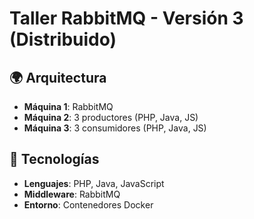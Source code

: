 # Taller RabbitMQ - Versión 3 (Distribuido)

## 🌍 Arquitectura  
- **Máquina 1**: RabbitMQ  
- **Máquina 2**: 3 productores (PHP, Java, JS)  
- **Máquina 3**: 3 consumidores (PHP, Java, JS)

## 🔧 Tecnologías  
- **Lenguajes**: PHP, Java, JavaScript  
- **Middleware**: RabbitMQ  
- **Entorno**: Contenedores Docker 
